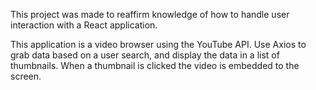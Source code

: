 This project was made to reaffirm knowledge of how to handle user interaction with a React application.

This application is a video browser using the YouTube API. Use Axios to grab data based on a user search, and display the data in a list of thumbnails. When a thumbnail is clicked the video is embedded to the screen.